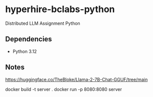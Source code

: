 # hyperhire-bclabs-python

Distributed LLM Assignment Python

## Dependencies

- Python 3.12

## Notes

https://huggingface.co/TheBloke/Llama-2-7B-Chat-GGUF/tree/main

docker build -t server .
docker run -p 8080:8080 server
